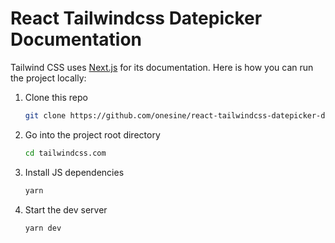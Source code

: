 # React Tailwindcss Datepicker Documentation

Tailwind CSS uses [Next.js](https://nextjs.org/) for its documentation. Here is how you can run the project locally:

1. Clone this repo

    ```sh
    git clone https://github.com/onesine/react-tailwindcss-datepicker-doc.git
    ```

2. Go into the project root directory

    ```sh
    cd tailwindcss.com
    ```

3. Install JS dependencies

    ```sh
    yarn
    ```

4. Start the dev server

    ```sh
    yarn dev
    ```